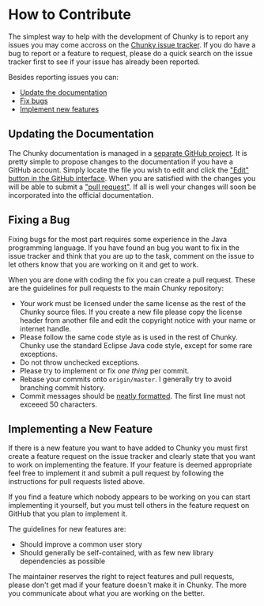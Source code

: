How to Contribute
=================

The simplest way to help with the development of Chunky is to report any issues
you may come accross on the [Chunky issue tracker][1]. If you do have a bug to
report or a feature to request, please do a quick search on the issue tracker
first to see if your issue has already been reported.

Besides reporting issues you can:

* [Update the documentation](#documentation)
* [Fix bugs](#bug)
* [Implement new features](#feature)

<a name="documentation"></a>Updating the Documentation
------------------------------------------------------

The Chunky documentation is managed in a [separate GitHub project][2]. It is
pretty simple to propose changes to the documentation if you have a GitHub
account. Simply locate the file you wish to edit and click the ["Edit" button
in the GitHub interface][3]. When you are satisfied with the changes you will
be able to submit a ["pull request"][4]. If all is well your changes will soon
be incorporated into the official documentation.

<a name="documentation"></a>Fixing a Bug
----------------------------------------

Fixing bugs for the most part requires some experience in the Java programming
language. If you have found an bug you want to fix in the issue tracker and
think that you are up to the task, comment on the issue to let others know that
you are working on it and get to work.

When you are done with coding the fix you can create a pull request.  These are
the guidelines for pull requests to the main Chunky repository:

* Your work must be licensed under the same license as the rest of the Chunky
  source files. If you create a new file please copy the license header from
  another file and edit the copyright notice with your name or internet handle.
* Please follow the same code style as is used in the rest of Chunky. Chunky
  use the standard Eclipse Java code style, except for some rare exceptions.
* Do not throw unchecked exceptions.
* Please try to implement or fix *one thing* per commit.
* Rebase your commits onto `origin/master`.  I generally try to avoid branching
  commit history.
* Commit messages should be [neatly formatted][5]. The first line must not
  exceeed 50 characters.

<a name="feature"></a>Implementing a New Feature
------------------------------------------------

If there is a new feature you want to have added to Chunky you must first
create a feature request on the issue tracker and clearly state that you want
to work on implementing the feature. If your feature is deemed appropriate feel
free to implement it and submit a pull request by following the instructions
for pull requests listed above.

If you find a feature which nobody appears to be working on you can start
implementing it yourself, but you must tell others in the feature request on
GitHub that you plan to implement it.

The guidelines for new features are:

* Should improve a common user story
* Should generally be self-contained, with as few new library dependencies as
  possible

The maintainer reserves the right to reject features and pull requests, please
don't get mad if your feature doesn't make it in Chunky. The more you
communicate about what you are working on the better.

[1]: https://github.com/llbit/chunky/issues
[2]: https://github.com/llbit/chunky-docs
[3]: https://help.github.com/articles/creating-and-editing-files-in-your-repository
[4]: https://help.github.com/articles/creating-a-pull-request
[5]: http://tbaggery.com/2008/04/19/a-note-about-git-commit-messages.html
